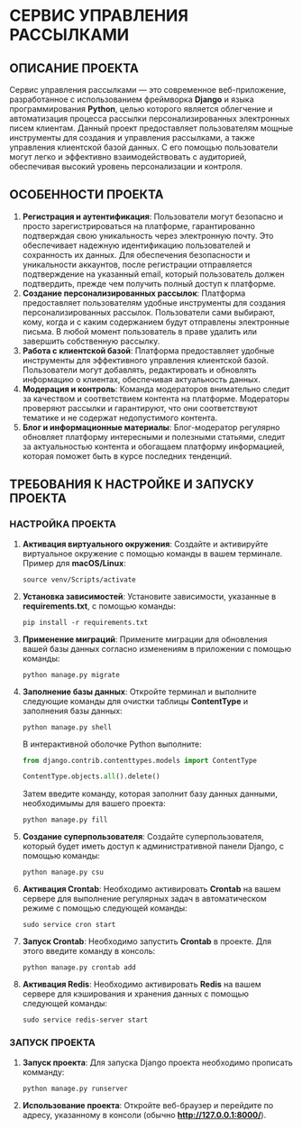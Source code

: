 # СЕРВИС УПРАВЛЕНИЯ РАССЫЛКАМИ

## ОПИСАНИЕ ПРОЕКТА

Сервис управления рассылками — это современное веб-приложение, разработанное с использованием фреймворка **Django**
и языка программирования **Python**, целью которого является облегчение и автоматизация процесса рассылки
персонализированных
электронных писем клиентам. Данный проект предоставляет пользователям мощные инструменты для создания и управления
рассылками, а также управления клиентской базой данных. С его помощью пользователи могут легко и эффективно
взаимодействовать с аудиторией, обеспечивая высокий уровень персонализации и контроля.

## ОСОБЕННОСТИ ПРОЕКТА

1. **Регистрация и аутентификация**: Пользователи могут безопасно и просто зарегистрироваться на платформе,
   гарантированно подтверждая свою уникальность через электронную почту. Это обеспечивает надежную идентификацию
   пользователей и сохранность их данных. Для обеспечения безопасности и уникальности аккаунтов, после регистрации
   отправляется подтверждение на указанный email, который пользователь должен подтвердить, прежде чем получить полный
   доступ к платформе.
2. **Создание персонализированных рассылок**: Платформа предоставляет пользователям удобные инструменты для создания
   персонализированных рассылок. Пользователи сами выбирают, кому, когда и с каким содержанием будут отправлены
   электронные письма. В любой момент пользователь в праве удалить или завершить собственную рассылку.
3. **Работа с клиентской базой**: Платформа предоставляет удобные инструменты для эффективного управления клиентской
   базой.
   Пользователи могут добавлять, редактировать и обновлять информацию о клиентах, обеспечивая актуальность данных.
4. **Модерация и контроль**: Команда модераторов внимательно следит за качеством и соответствием контента на
   платформе. Модераторы проверяют рассылки и гарантируют, что они соответствуют тематике и не содержат недопустимого
   контента.
5. **Блог и информационные материалы**: Блог-модератор регулярно обновляет платформу интересными и полезными статьями,
   следит за актуальностью контента и обогащаем платформу информацией, которая поможет быть в курсе последних
   тенденций.

## ТРЕБОВАНИЯ К НАСТРОЙКЕ И ЗАПУСКУ ПРОЕКТА

### НАСТРОЙКА ПРОЕКТА

1. **Активация виртуального окружения**: Создайте и активируйте виртуальное окружение с помощью команды в вашем
   терминале. Пример для
   **macOS/Linux**:

   ```commandline
   source venv/Scripts/activate
   ```

2. **Установка зависимостей**: Установите зависимости, указанные в **requirements.txt**, с помощью команды:

   ```commandline
   pip install -r requirements.txt
   ```

3. **Применение миграций**: Примените миграции для обновления вашей базы данных согласно изменениям в приложении с
   помощью команды:

   ```commandline
   python manage.py migrate
   ```

4. **Заполнение базы данных**: Откройте терминал и выполните следующие команды для очистки таблицы **ContentType** и
   заполнения базы данных:

   ```commandline
   python manage.py shell
   ```

   В интерактивной оболочке Python выполните:

   ```python
   from django.contrib.contenttypes.models import ContentType
   
   ContentType.objects.all().delete()
   ```

   Затем введите команду, которая заполнит базу данных данными, необходимымы для вашего проекта:

   ```commandline
   python manage.py fill
   ```
5. **Создание суперпользователя**: Создайте суперпользователя, который будет иметь доступ к административной панели
   Django, с помощью команды:
   ```commandline
   python manage.py csu
   ```
6. **Активация Crontab**: Необходимо активировать **Crontab** на вашем сервере для выполнение регулярных задач в
   автоматическом режиме с помощью следующей команды:
   ```commandline
   sudo service cron start
   ```
7. **Запуск Crontab**: Необходимо запустить **Crontab** в проекте. Для этого введите команду в консоль:
   ```commandline
   python manage.py crontab add
   ```
8. **Активация Redis**: Необходимо активировать **Redis** на вашем сервере для кэширования и хранения данных с помощью
   следующей команды:
   ```commandline
   sudo service redis-server start
   ```
   
### ЗАПУСК ПРОЕКТА

1. **Запуск проекта**: Для запуска Django проекта необходимо прописать комманду:
   ```commandline
   python manage.py runserver
   ```
2. **Использование проекта**: Откройте веб-браузер и перейдите по адресу, указанному в консоли
   (обычно **http://127.0.0.1:8000/**).

